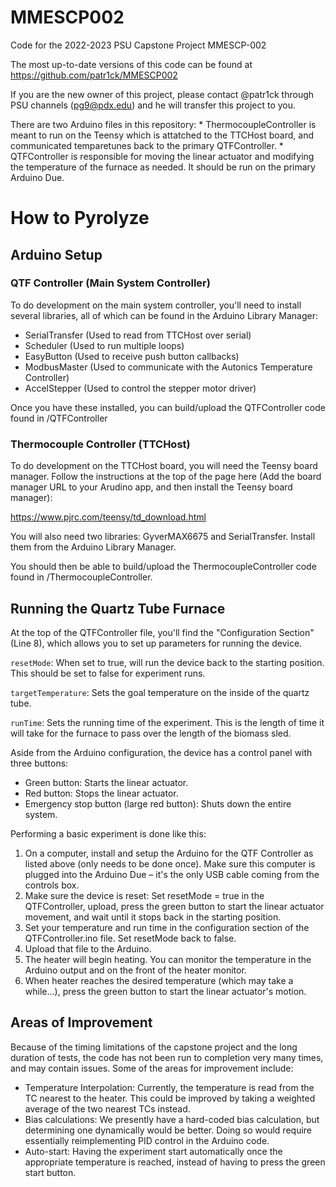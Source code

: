 # MMESCP002
Code for the 2022-2023 PSU Capstone Project MMESCP-002

The most up-to-date versions of this code can be found at https://github.com/patr1ck/MMESCP002

If you are the new owner of this project, please contact @patr1ck through PSU channels (pg9@pdx.edu) and he will transfer this project to you.

There are two Arduino files in this repository:
	* ThermocoupleController is meant to run on the Teensy which is attatched to the TTCHost board, and communicated temparetunes back to the primary QTFController.
	* QTFController is responsible for moving the linear actuator and modifying the temperature of the furnace as needed. It should be run on the primary Arduino Due.
	
# How to Pyrolyze

## Arduino Setup

### QTF Controller (Main System Controller)

To do development on the main system controller, you'll need to install several libraries, all of which can be found in the Arduino Library Manager:

* SerialTransfer (Used to read from TTCHost over serial)
* Scheduler (Used to run multiple loops)
* EasyButton (Used to receive push button callbacks)
* ModbusMaster (Used to communicate with the Autonics Temperature Controller)
* AccelStepper (Used to control the stepper motor driver)

Once you have these installed, you can build/upload the QTFController code found in /QTFController


### Thermocouple Controller (TTCHost)

To do development on the TTCHost board, you will need the Teensy board manager. Follow the instructions at the top of the page here (Add the board manager URL to your Arudino app, and then install the Teensy board manager):

https://www.pjrc.com/teensy/td_download.html

You will also need two libraries: GyverMAX6675 and SerialTransfer. Install them from the Arduino Library Manager.

You should then be able to build/upload the ThermocoupleController code found in /ThermocoupleController.


## Running the Quartz Tube Furnace

At the top of the QTFController file, you'll find the "Configuration Section" (Line 8), which allows you to set up parameters for running the device.

`resetMode`: When set to true, will run the device back to the starting position. This should be set to false for experiment runs.

`targetTemperature`: Sets the goal temperature on the inside of the quartz tube.

`runTime`: Sets the running time of the experiment. This is the length of time it will take for the furnace to pass over the length of the biomass sled.

Aside from the Arduino configuration, the device has a control panel with three buttons:

* Green button: Starts the linear actuator.
* Red button: Stops the linear actuator.
* Emergency stop button (large red button): Shuts down the entire system.

Performing a basic experiment is done like this:

1. On a computer, install and setup the Arduino for the QTF Controller as listed above (only needs to be done once). Make sure this computer is plugged into the Arduino Due – it's the only USB cable coming from the controls box.
1. Make sure the device is reset: Set resetMode = true in the QTFController, upload, press the green button to start the linear actuator movement, and wait until it stops back in the starting position.
1. Set your temperature and run time in the configuration section of the QTFController.ino file. Set resetMode back to false.
1. Upload that file to the Arduino.
1. The heater will begin heating. You can monitor the temperature in the Arduino output and on the front of the heater monitor.
1. When heater reaches the desired temperature (which may take a while...), press the green button to start the linear actuator's motion.


## Areas of Improvement

Because of the timing limitations of the capstone project and the long duration of tests, the code has not been run to completion very many times, and may contain issues. Some of the areas for improvement include:

* Temperature Interpolation: Currently, the temperature is read from the TC nearest to the heater. This could be improved by taking a weighted average of the two nearest TCs instead.
* Bias calculations: We presently have a hard-coded bias calculation, but determining one dynamically would be better. Doing so would require essentially reimplementing PID control in the Arduino code.
* Auto-start: Having the experiment start automatically once the appropriate temperature is reached, instead of having to press the green start button.

